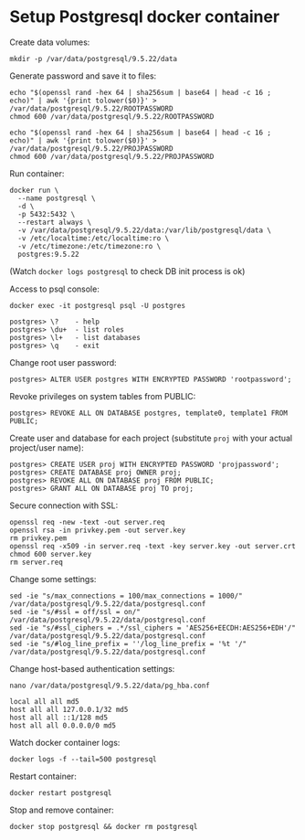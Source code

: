 # Setup Postgresql docker container

Create data volumes:

    mkdir -p /var/data/postgresql/9.5.22/data

Generate password and save it to files:

    echo "$(openssl rand -hex 64 | sha256sum | base64 | head -c 16 ; echo)" | awk '{print tolower($0)}' > /var/data/postgresql/9.5.22/ROOTPASSWORD
    chmod 600 /var/data/postgresql/9.5.22/ROOTPASSWORD

    echo "$(openssl rand -hex 64 | sha256sum | base64 | head -c 16 ; echo)" | awk '{print tolower($0)}' > /var/data/postgresql/9.5.22/PROJPASSWORD
    chmod 600 /var/data/postgresql/9.5.22/PROJPASSWORD

Run container:

    docker run \
      --name postgresql \
      -d \
      -p 5432:5432 \
      --restart always \
      -v /var/data/postgresql/9.5.22/data:/var/lib/postgresql/data \
      -v /etc/localtime:/etc/localtime:ro \
      -v /etc/timezone:/etc/timezone:ro \
      postgres:9.5.22

(Watch ```docker logs postgresql``` to check DB init process is ok)

Access to psql console:

    docker exec -it postgresql psql -U postgres

    postgres> \?    - help
    postgres> \du+  - list roles
    postgres> \l+   - list databases
    postgres> \q    - exit


Change root user password:

    postgres> ALTER USER postgres WITH ENCRYPTED PASSWORD 'rootpassword';

Revoke privileges on system tables from PUBLIC:

    postgres> REVOKE ALL ON DATABASE postgres, template0, template1 FROM PUBLIC;

Create user and database for each project (substitute ```proj``` with your actual project/user name):

    postgres> CREATE USER proj WITH ENCRYPTED PASSWORD 'projpassword';
    postgres> CREATE DATABASE proj OWNER proj;
    postgres> REVOKE ALL ON DATABASE proj FROM PUBLIC;
    postgres> GRANT ALL ON DATABASE proj TO proj;

Secure connection with SSL:

    openssl req -new -text -out server.req
    openssl rsa -in privkey.pem -out server.key
    rm privkey.pem
    openssl req -x509 -in server.req -text -key server.key -out server.crt
    chmod 600 server.key
    rm server.req

Change some settings:

    sed -ie "s/max_connections = 100/max_connections = 1000/" /var/data/postgresql/9.5.22/data/postgresql.conf
    sed -ie "s/#ssl = off/ssl = on/" /var/data/postgresql/9.5.22/data/postgresql.conf
    sed -ie "s/#ssl_ciphers = .*/ssl_ciphers = 'AES256+EECDH:AES256+EDH'/" /var/data/postgresql/9.5.22/data/postgresql.conf
    sed -ie "s/#log_line_prefix = ''/log_line_prefix = '%t '/" /var/data/postgresql/9.5.22/data/postgresql.conf


Change host-based authentication settings:

    nano /var/data/postgresql/9.5.22/data/pg_hba.conf

    local all all md5
    host all all 127.0.0.1/32 md5
    host all all ::1/128 md5
    host all all 0.0.0.0/0 md5

Watch docker container logs:

    docker logs -f --tail=500 postgresql

Restart container:

    docker restart postgresql

Stop and remove container:

    docker stop postgresql && docker rm postgresql
